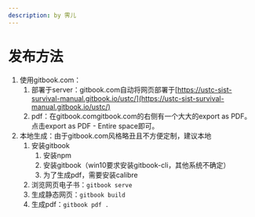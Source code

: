 ```yaml
---
description: by 霁儿
---
```


# 发布方法

1. 使用gitbook.com：
   1. 部署于server：gitbook.com自动将网页部署于[https://ustc-sist-survival-manual.gitbook.io/ustc/](https://ustc-sist-survival-manual.gitbook.io/ustc/)
   2. pdf：在gitbook.comgitbook.com的右侧有一个大大的export as PDF。点击export as PDF - Entire space即可。
2. 本地生成：由于gitbook.com风格略丑且不方便定制，建议本地
   1. 安装gitbook
      1. 安装npm
      2. 安装gitbook（win10要求安装gitbook-cli，其他系统不确定）
      3. 为了生成pdf，需要安装calibre
   2. 浏览网页电子书：`gitbook serve`
   3. 生成静态网页：`gitbook build`
   4. 生成pdf：`gitbook pdf .`


